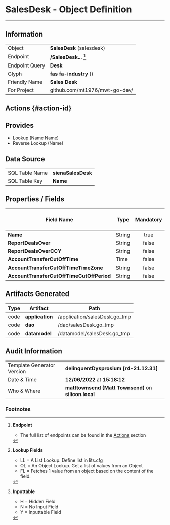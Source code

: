 # **SalesDesk** - Object Definition
---
##  Information
|   |   |
|---|---|
|Object         |**SalesDesk** (salesdesk) |
|Endpoint 	    |**/SalesDesk...** [^1]|
|Endpoint Query |**Desk**|
Glyph|**fas fa-industry** ()
Friendly Name|**Sales Desk**|
|For Project    |github.com/mt1976/mwt-go-dev/|

##  Actions {#action-id}













##  Provides
 * Lookup (Name Name)
 * Reverse Lookup (Name)





##  Data Source 
|   |   |
|---|---|
SQL Table Name       | **sienaSalesDesk**
SQL Table Key | **Name**



##  Properties / Fields
| Field Name| Type | Mandatory | Core | Virtual | Overide | Lookup [^2]| Lookup Object      | Lookup Field Source         | Lookup Return Value                | Inputable [^3]|DB Column|Default Value|
| -- | --  | :--: | :--: | :--: |:--: |:--: |:--: |-- |-- |:--: |-- | --|
|**Name**|String|true|true|false|false|||||Y|Name||
|**ReportDealsOver**|String|false|true|false|false|||||Y|ReportDealsOver||
|**ReportDealsOverCCY**|String|false|true|false|false|||||Y|ReportDealsOverCCY||
|**AccountTransferCutOffTime**|Time|false|true|false|false|||||Y|AccountTransferCutOffTime||
|**AccountTransferCutOffTimeTimeZone**|String|false|true|false|false|||||Y|AccountTransferCutOffTimeTimeZone||
|**AccountTransferCutOffTimeCutOffPeriod**|String|false|true|false|false|||||Y|AccountTransferCutOffTimeCutOffPeriod||


##  Artifacts Generated
| Type | Artifact | Path|
| :--: | -- | -- |
| code | **application** | /application/salesDesk.go_tmp |
| code | **dao** | /dao/salesDesk.go_tmp |
| code | **datamodel** | /datamodel/salesDesk.go_tmp |


## Audit Information
|   |   |
|---|---|
Template Generator Version   | **delinquentDysprosium [r4-21.12.31]**
Date & Time		     | **12/06/2022** at **15:18:12**
Who & Where		     | **matttownsend (Matt Townsend)** on **silicon.local**

### Footnotes
[^1]: **Endpoint**
    * The full list of endpoints can be found in the [Actions](#action-id) section
[^2]: **Lookup Fields**
    * LL = A List Lookup. Define list in lits.cfg
    * OL = An Object Lookup. Get a list of values from an Object
    * FL = Fetches 1 value from an object based on the content of the field. 
[^3]: **Inputtable**   
    * H = Hidden Field
    * N = No Input Field
    * Y = Inputtable Field